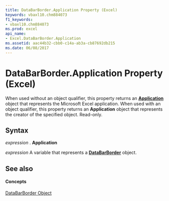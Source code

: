 ```yaml
---
title: DataBarBorder.Application Property (Excel)
keywords: vbaxl10.chm884073
f1_keywords:
- vbaxl10.chm884073
ms.prod: excel
api_name:
- Excel.DataBarBorder.Application
ms.assetid: aac44b32-cbb0-c14a-ab3a-cb87692db215
ms.date: 06/08/2017
---
```



# DataBarBorder.Application Property (Excel)

When used without an object qualifier, this property returns an **[Application](application-object-excel.md)** object that represents the Microsoft Excel application. When used with an object qualifier, this property returns an **Application** object that represents the creator of the specified object. Read-only.


## Syntax

 _expression_ . **Application**

 _expression_ A variable that represents a **[DataBarBorder](databarborder-object-excel.md)** object.


## See also


#### Concepts


[DataBarBorder Object](databarborder-object-excel.md)


